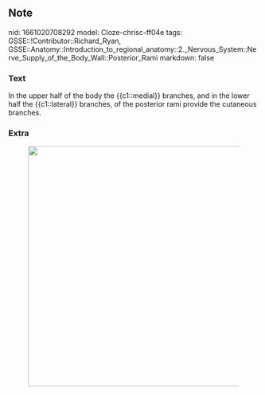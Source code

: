 ## Note
nid: 1661020708292
model: Cloze-chrisc-ff04e
tags: GSSE::!Contributor::Richard_Ryan, GSSE::Anatomy::Introduction_to_regional_anatomy::2._Nervous_System::Nerve_Supply_of_the_Body_Wall::Posterior_Rami
markdown: false

### Text
<div class="toggle">
  In the upper half of the body the {{c1::medial}} branches, and in
  the lower half the {{c1::lateral}} branches, of the posterior
  rami provide the cutaneous branches.
</div>

### Extra
<figure id="5129aa86-7ee8-47e9-bbd5-c37f1769757c" class="image">
  <a href= 
  "Posterior%20Rami%20f6646050cc714c79a708a6e9f78f575c/Untitled%203.png">
  <img style="width:483px" src= 
  "eac7edafa0f67e22b9124df8961b678ddc31ea7c.png"></a>
</figure>
